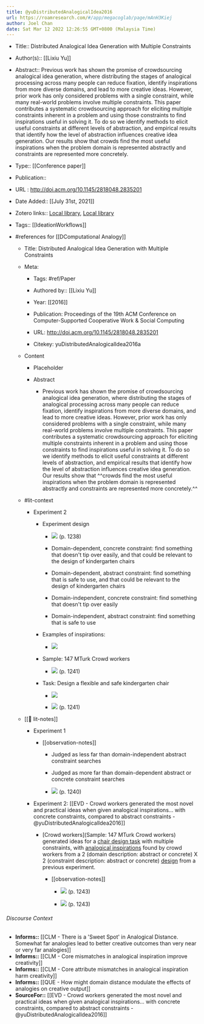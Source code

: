 ```yaml
---
title: @yuDistributedAnalogicalIdea2016
url: https://roamresearch.com/#/app/megacoglab/page/mAnH3Kiej
author: Joel Chan
date: Sat Mar 12 2022 12:26:55 GMT+0800 (Malaysia Time)
---
```


- Title:: Distributed Analogical Idea Generation with Multiple Constraints
- Author(s):: [[Lixiu Yu]]
- Abstract:: Previous work has shown the promise of crowdsourcing analogical idea generation, where distributing the stages of analogical processing across many people can reduce fixation, identify inspirations from more diverse domains, and lead to more creative ideas. However, prior work has only considered problems with a single constraint, while many real-world problems involve multiple constraints. This paper contributes a systematic crowdsourcing approach for eliciting multiple constraints inherent in a problem and using those constraints to find inspirations useful in solving it. To do so we identify methods to elicit useful constraints at different levels of abstraction, and empirical results that identify how the level of abstraction influences creative idea generation. Our results show that crowds find the most useful inspirations when the problem domain is represented abstractly and constraints are represented more concretely.
- Type:: [[Conference paper]]
- Publication::
- URL : http://doi.acm.org/10.1145/2818048.2835201
- Date Added:: [[July 31st, 2021]]
- Zotero links:: [Local library](zotero://select/groups/2451508/items/IRJTW2YT), [Local library](https://www.zotero.org/groups/2451508/items/IRJTW2YT)
- Tags:: [[IdeationWorkflows]]
- #references for [[DComputational Analogy]]

    - Title: Distributed Analogical Idea Generation with Multiple Constraints

    - Meta:

        - Tags: #ref/Paper

        - Authored by::  [[Lixiu Yu]]

        - Year: [[2016]]

        - Publication: Proceedings of the 19th ACM Conference on Computer-Supported Cooperative Work \& Social Computing

        - URL: http://doi.acm.org/10.1145/2818048.2835201

        - Citekey: yuDistributedAnalogicalIdea2016a

    - Content

        - Placeholder

        - Abstract

            - Previous work has shown the promise of crowdsourcing analogical idea generation, where distributing the stages of analogical processing across many people can reduce fixation, identify inspirations from more diverse domains, and lead to more creative ideas. However, prior work has only considered problems with a single constraint, while many real-world problems involve multiple constraints. This paper contributes a systematic crowdsourcing approach for eliciting multiple constraints inherent in a problem and using those constraints to find inspirations useful in solving it. To do so we identify methods to elicit useful constraints at different levels of abstraction, and empirical results that identify how the level of abstraction influences creative idea generation. Our results show that ^^crowds find the most useful inspirations when the problem domain is represented abstractly and constraints are represented more concretely.^^

    - #lit-context

        - Experiment 2

            - Experiment design

                - ![](https://firebasestorage.googleapis.com/v0/b/firescript-577a2.appspot.com/o/imgs%2Fapp%2Fmegacoglab%2F4AvJ0KqC1T.png?alt=media&token=a2f5718a-2dd2-4e80-8a63-fef8369fee1c) (p. 1238)

                - Domain-dependent, concrete constraint: find something that doesn't tip over easily, and that could be relevant to the design of kindergarten chairs

                - Domain-dependent, abstract constraint: find something that is safe to use, and that could be relevant to the design of kindergarten chairs

                - Domain-independent, concrete constraint: find something that doesn't tip over easily

                - Domain-independent, abstract constraint: find something that is safe to use

            - Examples of inspirations:

                - ![](https://firebasestorage.googleapis.com/v0/b/firescript-577a2.appspot.com/o/imgs%2Fapp%2Fmegacoglab%2FXWTMez9ALj.png?alt=media&token=32389b62-994c-4a43-a12e-f68112011667)

            - Sample: 147 MTurk Crowd workers

                - ![](https://firebasestorage.googleapis.com/v0/b/firescript-577a2.appspot.com/o/imgs%2Fapp%2Fmegacoglab%2F5CPHoUQRH8.png?alt=media&token=03b2076f-1e36-4e75-8d33-92c8d1c687c0) (p. 1241)

            - Task: Design a flexible and safe kindergarten chair

                - ![](https://firebasestorage.googleapis.com/v0/b/firescript-577a2.appspot.com/o/imgs%2Fapp%2Fmegacoglab%2Ff08vJDmV73.png?alt=media&token=938fb9cc-e4da-4085-bb42-29c44e4a797c)

                - ![](https://firebasestorage.googleapis.com/v0/b/firescript-577a2.appspot.com/o/imgs%2Fapp%2Fmegacoglab%2FzZHqgvS3_O.png?alt=media&token=594a12c6-c262-4372-ad78-7fb885c90b8c) (p. 1241)

    - [[📝 lit-notes]]

        - Experiment 1

            - [[observation-notes]]

                - Judged as less far than domain-independent abstract constraint searches

                - Judged as more far than domain-dependent abstract or concrete constraint searches

                - ![](https://firebasestorage.googleapis.com/v0/b/firescript-577a2.appspot.com/o/imgs%2Fapp%2Fmegacoglab%2F4hs-gXIVHt.png?alt=media&token=5d10f386-82d5-4d54-9382-67ebdb14db9e) (p. 1240)

        - Experiment 2: [[EVD - Crowd workers generated the most novel and practical ideas when given analogical inspirations... with concrete constraints, compared to abstract constraints - @yuDistributedAnalogicalIdea2016]]

            - [Crowd workers](Sample: 147 MTurk Crowd workers) generated ideas for a [chair design task](((HD-7uTez8))) with multiple constraints, with [analogical inspirations](((AOok97sgS))) found by crowd workers from a 2 (domain description: abstract or concrete) X 2 (constraint description: abstract or concrete) [design](((sGNqyXOH7))) from a previous experiment.

                - [[observation-notes]]

                    - ![](https://firebasestorage.googleapis.com/v0/b/firescript-577a2.appspot.com/o/imgs%2Fapp%2Fmegacoglab%2FL70Cq0JGOS.png?alt=media&token=e5a282aa-e8d5-47de-a807-eacf755ef549) (p. 1243)

                    - ![](https://firebasestorage.googleapis.com/v0/b/firescript-577a2.appspot.com/o/imgs%2Fapp%2Fmegacoglab%2FA8Wn4LBdj5.png?alt=media&token=9ab065b5-bb20-428b-939b-65f9ba95ff16) (p. 1243)

###### Discourse Context

- **Informs::** [[CLM - There is a 'Sweet Spot' in Analogical Distance. Somewhat far analogies lead to better creative outcomes than very near or very far analogies]]
- **Informs::** [[CLM - Core mismatches in analogical inspiration improve creativity]]
- **Informs::** [[CLM - Core attribute mismatches in analogical inspiration harm creativity]]
- **Informs::** [[QUE - How might domain distance modulate the effects of analogies on creative output]]
- **SourceFor::** [[EVD - Crowd workers generated the most novel and practical ideas when given analogical inspirations... with concrete constraints, compared to abstract constraints - @yuDistributedAnalogicalIdea2016]]
